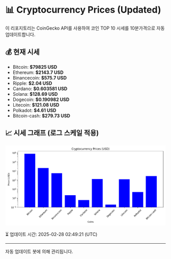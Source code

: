 
# 📊 Cryptocurrency Prices (Updated)

이 리포지토리는 CoinGecko API를 사용하여 코인 TOP 10 시세를 10분가격으로 자동 업데이트합니다.

## 💰 현재 시세
- Bitcoin: **$79825 USD**
- Ethereum: **$2143.7 USD**
- Binancecoin: **$575.7 USD**
- Ripple: **$2.04 USD**
- Cardano: **$0.603581 USD**
- Solana: **$128.69 USD**
- Dogecoin: **$0.190982 USD**
- Litecoin: **$121.08 USD**
- Polkadot: **$4.61 USD**
- Bitcoin-cash: **$279.73 USD**

## 📈 시세 그래프 (로그 스케일 적용)
![Crypto Prices](crypto_prices.png)

⏳ 업데이트 시간: 2025-02-28 02:49:21 (UTC)

---
자동 업데이트 봇에 의해 관리됩니다.
